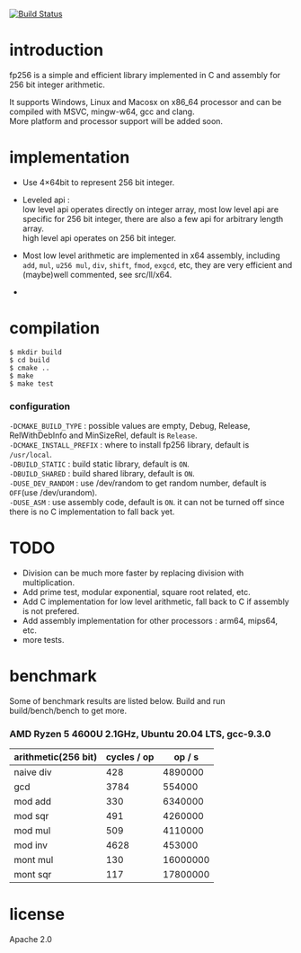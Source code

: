 [![Build Status](https://travis-ci.com/piggypiggy/fp256.svg?branch=master)](https://travis-ci.com/piggypiggy/fp256)

# introduction
fp256 is a simple and efficient library implemented in C and assembly for 256 bit integer arithmetic.  

It supports Windows, Linux and Macosx on x86_64 processor and can be compiled with MSVC, mingw-w64, gcc and clang.  
More platform and processor support will be added soon.

# implementation
* Use 4×64bit to represent 256 bit integer.

* Leveled api :  
low level api operates directly on integer array, most low level api are specific for 256 bit integer, there are also a few api for arbitrary length array.  
high level api operates on 256 bit integer.

* Most low level arithmetic are implemented in x64 assembly, including  `add`, `mul`, `u256 mul`, `div`, `shift`, `fmod`, `exgcd`, etc, they are very efficient and (maybe)well commented, see src/ll/x64.

* 

# compilation
    $ mkdir build
    $ cd build
    $ cmake ..
    $ make
    $ make test

### configuration
`-DCMAKE_BUILD_TYPE` : possible values are empty, Debug, Release, RelWithDebInfo and MinSizeRel, default is `Release`.  
`-DCMAKE_INSTALL_PREFIX` : where to install fp256 library, default is `/usr/local`.  
`-DBUILD_STATIC` : build static library, default is `ON`.   
`-DBUILD_SHARED` : build shared library, default is `ON`.   
`-DUSE_DEV_RANDOM` : use /dev/random to get random number, default is `OFF`(use /dev/urandom).  
`-DUSE_ASM` : use assembly code, default is `ON`. it can not be turned off since there is no C implementation to fall back yet.  

# TODO
* Division can be much more faster by replacing division with multiplication.
* Add prime test, modular exponential, square root related, etc.
* Add C implementation for low level arithmetic, fall back to C if assembly is not prefered.
* Add assembly implementation for other processors : arm64, mips64, etc.
* more tests.

# benchmark
Some of benchmark results are listed below. Build and run build/bench/bench to get more.
### AMD Ryzen 5 4600U 2.1GHz, Ubuntu 20.04 LTS, gcc-9.3.0
arithmetic(256 bit)     |      cycles / op      |      op / s      |
------------------------|-----------------------|------------------|
naive div               |           428         |     4890000      |
gcd                     |          3784         |      554000      |
mod add                 |           330         |     6340000      |
mod sqr                 |           491         |     4260000      |
mod mul                 |           509         |     4110000      |
mod inv                 |          4628         |      453000      |
mont mul                |           130         |    16000000      |
mont sqr                |           117         |    17800000      |

# license
Apache 2.0
